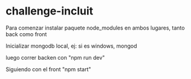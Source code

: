 # challenge-incluit

Para comenzar instalar paquete node_modules en ambos lugares, tanto back como front

Inicializar mongodb local, ej: si es windows, mongod

luego correr backen con "npm run dev"

Siguiendo con el front "npm start"